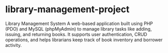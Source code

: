 # library-management-project
Library Management System A web-based application built using PHP (PDO) and MySQL (phpMyAdmin) to manage library tasks like adding, issuing, and returning books. It supports user authentication, CRUD operations, and helps librarians keep track of book inventory and borrower activity.

